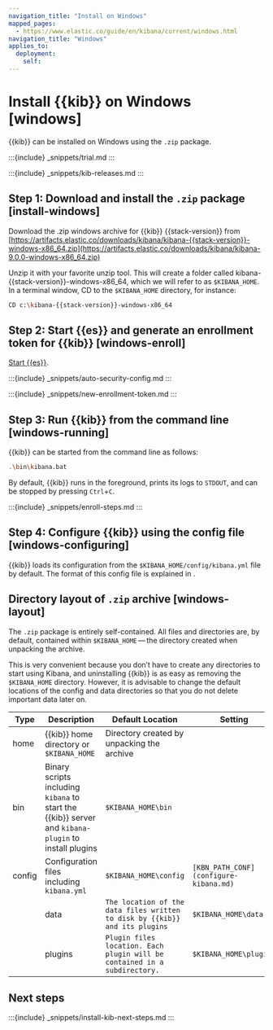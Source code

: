 ```yaml
---
navigation_title: "Install on Windows"
mapped_pages:
  - https://www.elastic.co/guide/en/kibana/current/windows.html
navigation_title: "Windows"
applies_to:
  deployment:
    self:
---
```


# Install {{kib}} on Windows [windows]

{{kib}} can be installed on Windows using the `.zip` package.

:::{include} _snippets/trial.md
:::

:::{include} _snippets/kib-releases.md
:::

## Step 1: Download and install the `.zip` package [install-windows]

Download the .zip windows archive for {{kib}} {{stack-version}} from [https://artifacts.elastic.co/downloads/kibana/kibana-{{stack-version}}-windows-x86_64.zip](https://artifacts.elastic.co/downloads/kibana/kibana-9.0.0-windows-x86_64.zip)

Unzip it with your favorite unzip tool. This will create a folder called kibana-{{stack-version}}-windows-x86_64, which we will refer to as `$KIBANA_HOME`. In a terminal window, CD to the `$KIBANA_HOME` directory, for instance:

```sh subs=true
CD c:\kibana-{{stack-version}}-windows-x86_64
```

## Step 2: Start {{es}} and generate an enrollment token for {{kib}} [windows-enroll]

[Start {{es}}](/deploy-manage/maintenance/start-stop-services/start-stop-elasticsearch.md).

:::{include} _snippets/auto-security-config.md
:::

:::{include} _snippets/new-enrollment-token.md
:::

## Step 3: Run {{kib}} from the command line [windows-running]

{{kib}} can be started from the command line as follows:

```sh
.\bin\kibana.bat
```

By default, {{kib}} runs in the foreground, prints its logs to `STDOUT`, and can be stopped by pressing `Ctrl`+`C`.

:::{include} _snippets/enroll-steps.md
:::

## Step 4: Configure {{kib}} using the config file [windows-configuring]

{{kib}} loads its configuration from the `$KIBANA_HOME/config/kibana.yml` file by default.  The format of this config file is explained in [](configure-kibana.md).

## Directory layout of `.zip` archive [windows-layout]

The `.zip` package is entirely self-contained. All files and directories are, by default, contained within `$KIBANA_HOME` — the directory created when unpacking the archive.

This is very convenient because you don’t have to create any directories to start using Kibana, and uninstalling {{kib}} is as easy as removing the `$KIBANA_HOME` directory.  However, it is advisable to change the default locations of the config and data directories so that you do not delete important data later on.

| Type | Description | Default Location | Setting |
| --- | --- | --- | --- |
| home | {{kib}} home directory or `$KIBANA_HOME` | Directory created by unpacking the archive |  |
| bin | Binary scripts including `kibana` to start the {{kib}} server    and `kibana-plugin` to install plugins | `$KIBANA_HOME\bin` |  |
| config | Configuration files including `kibana.yml` | `$KIBANA_HOME\config` | `[KBN_PATH_CONF](configure-kibana.md)` |
|  | data | `The location of the data files written to disk by {{kib}} and its plugins` | `$KIBANA_HOME\data` |
|  | plugins | `Plugin files location. Each plugin will be contained in a subdirectory.` | `$KIBANA_HOME\plugins` |

## Next steps

:::{include} _snippets/install-kib-next-steps.md
:::